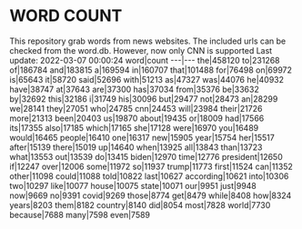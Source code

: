 # WORD COUNT
This repository grab words from news websites. The included urls can be checked from the word.db.
However, now only CNN is supported
Last update: 2022-03-07 00:00:24
word|count
---|---
the|458120
to|231268
of|186784
and|183815
a|169594
in|160707
that|101488
for|76498
on|69972
is|65643
it|58720
said|52696
with|51213
as|47327
was|44076
he|40932
have|38747
at|37643
are|37300
has|37034
from|35376
be|33632
by|32692
this|32186
i|31749
his|30096
but|29477
not|28473
an|28299
we|28141
they|27051
who|24785
cnn|24453
will|23984
their|21726
more|21313
been|20403
us|19870
about|19435
or|18009
had|17566
its|17355
also|17185
which|17165
she|17128
were|16970
you|16489
would|16465
people|16410
one|16317
new|15905
year|15754
her|15517
after|15139
there|15019
up|14640
when|13925
all|13843
than|13723
what|13553
out|13539
do|13415
biden|12970
time|12776
president|12650
if|12247
over|12006
some|11972
so|11937
trump|11773
first|11524
can|11352
other|11098
could|11088
told|10822
last|10627
according|10621
into|10306
two|10297
like|10077
house|10075
state|10071
our|9951
just|9948
now|9669
no|9391
covid|9269
those|8774
get|8479
while|8408
how|8324
years|8203
them|8182
country|8140
did|8054
most|7828
world|7730
because|7688
many|7598
even|7589

